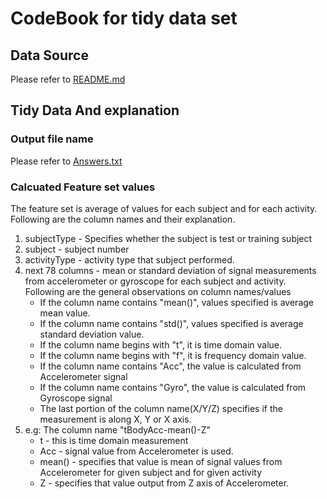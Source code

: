 # CodeBook for tidy data set
## Data Source
Please refer to [README.md](https://github.com/rsamban/RameshS_coursera_GettingAndCleaningData/blob/master/README.md)
## Tidy Data And explanation
### Output file name
Please refer to [Answers.txt](https://github.com/rsamban/RameshS_coursera_GettingAndCleaningData/blob/master/Answer.txt)
### Calcuated Feature set values
The feature set is average of values for each subject and for each activity. Following are the column names and their explanation.

1. subjectType - Specifies whether the subject is test or training subject
2. subject - subject number
3. activityType - activity type that subject performed.
4. next 78 columns - mean or standard deviation of signal measurements from accelerometer or gyroscope for each subject and activity. Following are the general observations on column names/values
     * If the column name contains "mean()", values specified is average mean value.
     * If the column name contains "std()", values specified is average standard deviation value.
     * If the column name begins with "t", it is time domain value.
     * If the column name begins with "f", it is frequency domain value.
     * If the column name contains "Acc", the value is calculated from Accelerometer signal
     * If the column name contains "Gyro", the value is calculated from Gyroscope signal
	* The last portion of the column name(X/Y/Z) specifies if the measurement is along X, Y or X axis.
5. e.g: The column name "tBodyAcc-mean()-Z" 
     * t - this is time domain measurement
     * Acc - signal value from Accelerometer is used.
     * mean() - specifies that value is mean of signal values from Accelerometer for given subject and for given activity
     * Z - specifies that value output from Z axis of Accelerometer.